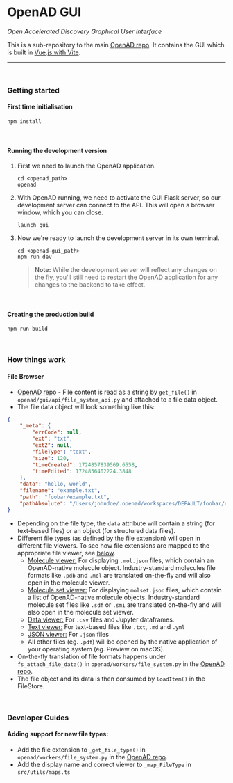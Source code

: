 # OpenAD GUI

_Open Accelerated Discovery Graphical User Interface_

This is a sub-repository to the main [OpenAD repo]. It contains the GUI which is built in [Vue.js with Vite](readme/vue-vite.md).

---

<br>

### Getting started

#### First time initialisation

    npm install

<br>

#### Running the development version

1.  First we need to launch the OpenAD application.

        cd <openad_path>
        openad

1.  With OpenAD running, we need to activate the GUI Flask server, so our development server can connect to the API. This will open a browser window, which you can close.

        launch gui

1.  Now we're ready to launch the development server in its own terminal.

        cd <openad-gui_path>
        npm run dev

    > **Note:** While the development server will reflect any changes on the fly, you'll still need to restart the OpenAD application for any changes to the backend to take effect.

<br>

#### Creating the production build

    npm run build

<br>

### How things work

#### File Browser

-   [OpenAD repo] - File content is read as a string by `get_file()` in `openad/gui/api/file_system_api.py` and attached to a file data object.
-   The file data object will look something like this:

```json
{
	"_meta": {
		"errCode": null,
		"ext": "txt",
		"ext2": null,
		"fileType": "text",
		"size": 120,
		"timeCreated": 1724857839569.6558,
		"timeEdited": 1724856402224.3848
	},
	"data": "hello, world",
	"filename": "example.txt",
	"path": "foobar/example.txt",
	"pathAbsolute": "/Users/johndoe/.openad/workspaces/DEFAULT/foobar/example.txt"
}
```

-   Depending on the file type, the `data` attribute will contain a string (for text-based files) or an object (for structured data files).
-   Different file types (as defined by the file extension) will open in different file viewers. To see how file extensions are mapped to the appropriate file viewer, see [below](#adding-support-for-new-file-types).
    -   <ins>Molecule viewer:</ins> For displaying `.mol.json` files, which contain an OpenAD-native molecule object. Industry-standard molecules file formats like `.pdb` and `.mol` are translated on-the-fly and will also open in the molecule viewer.
    -   <ins>Molecule set viewer:</ins> For displaying `molset.json` files, which contain a list of OpenAD-native molecule objects. Industry-standard molecule set files like `.sdf` or `.smi` are translated on-the-fly and will also open in the molecule set viewer.
    -   <ins>Data viewer:</ins> For `.csv` files and Jupyter dataframes.
    -   <ins>Text viewer:</ins> For text-based files like `.txt`, `.md` and `.yml`
    -   <ins>JSON viewer:</ins> For `.json` files
    -   All other files (eg. `.pdf`) will be opened by the native application of your operating system (eg. Preview on macOS).
-   On-the-fly translation of file formats happens under `fs_attach_file_data()` in `openad/workers/file_system.py` in the [OpenAD repo].
-   The file object and its data is then consumed by `loadItem()` in the FileStore.

<br>

### Developer Guides

#### Adding support for new file types:

-   Add the file extension to `_get_file_type()` in `openad/workers/file_system.py` in the [OpenAD repo].
-   Add the display name and correct viewer to `_map_FileType` in `src/utils/maps.ts`

[OpenAD repo]: https://github.com/acceleratedscience/open-ad-toolkit
